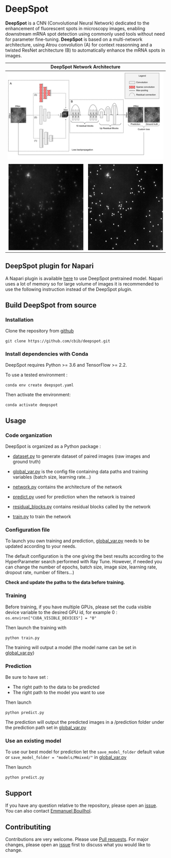 # DeepSpot

**DeepSpot** is a CNN (Convolutional Neural Network) dedicated to the enhancement of fluorescent spots in microscopy images,
enabling downstream mRNA spot detection using commonly used tools without need for parameter fine-tuning.
 **DeepSpot** is based on a multi-network architecture, using Atrou convolution (A) for context reasonning and a twisted ResNet 
architecture (B) to automatically enhance the mRNA spots in images. 


| DeepSpot Network Architecture|
| ------------- |
| ![](figures/network.svg) |
| ![](figures/original_vs_pred.png) |

## DeepSpot plugin for Napari 

A Napari plugin is available [here](https://github.com/ebouilhol/napari-DeepSpot) to use DeepSpot pretrained model. 
Napari uses a lot of memory so for large volume of images it is recommended to use the following instruction instead of the DeepSpot plugin.



## Build DeepSpot from source

### Installation
Clone the repository from [github](https://github.com/cbib/DeepSpot)

`git clone https://github.com/cbib/deepspot.git`



### Install dependencies with Conda 
DeepSpot requires Python >= 3.6 and TensorFlow >= 2.2.

To use a tested environment :

`conda env create deepspot.yaml`

Then activate the environment:

`conda activate deepspot`

## Usage

### Code organization
DeepSpot is organized as a Python package :

* [dataset.py](https://github.com/cbib/DeepSpot/blob/master/deepspot/dataset.py) to generate dataset of paired images (raw images and ground truth)

* [global_var.py](https://github.com/cbib/DeepSpot/blob/master/deepspot/global_var.py) is the config file containing data paths and training variables (batch size, learning rate...)

* [network.py](https://github.com/cbib/DeepSpot/blob/master/deepspot/network.py) contains the architecture of the network

* [predict.py](https://github.com/cbib/DeepSpot/blob/master/deepspot/predict.py) used for prediction when the network is trained

* [residual_blocks.py](https://github.com/cbib/DeepSpot/blob/master/deepspot/residual_blocks.py) contains residual blocks called by the network

* [train.py](https://github.com/cbib/DeepSpot/blob/master/deepspot/train.py) to train the network

### Configuration file

To launch you own training and prediction, [global_var.py](https://github.com/cbib/DeepSpot/blob/master/deepspot/global_var.py) needs to be updated according to your needs.

The default configuration is the one giving the best results according to the HyperParameter search performed with Ray Tune.
However, if needed you can change the number of epochs, batch size, image size, learning rate, dropout rate, number of filters...)

**Check and update the paths to the data before training.**

### Training

Before training, if you have multiple GPUs, please set the cuda visible device variable to the desired GPU id, for example 0 :
`os.environ["CUDA_VISIBLE_DEVICES"] = "0"`

Then launch the training with 

`python train.py`

The training will output a model (the model name can be set in [global_var.py](https://github.com/cbib/DeepSpot/blob/master/deepspot/global_var.py))

### Prediction
Be sure to have set :
* The right path to the data to be predicted
* The right path to the model you want to use

Then launch

`python predict.py`

The prediction will output the predicted images in a /prediction folder under the prediction path set in [global_var.py](https://github.com/cbib/DeepSpot/blob/master/deepspot/global_var.py)


### Use an existing model

To use our best model for prediction let the `save_model_folder` default value or `save_model_folder = "models/Mmixed/"` in [global_var.py](https://github.com/cbib/DeepSpot/blob/master/deepspot/global_var.py)

Then launch

`python predict.py`

## Support
If you have any question relative to the repository, please open an [issue](https://github.com/cbib/deepspot). 
You can also contact [Emmanuel Bouilhol](mailto:emmanuel.bouilhol[AT]u-bordeaux.fr).

## Contributiting
Contributions are very welcome. Please use [Pull requests](https://github.com/cbib/deepspot/pulls).
For major changes, please open an [issue](https://github.com/cbib/deepspot)  first to discuss what you would like to change.




